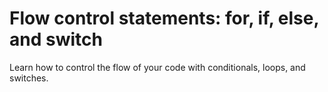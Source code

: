 # Flow control statements: for, if, else, and switch

Learn how to control the flow of your code with conditionals, loops, and switches.
